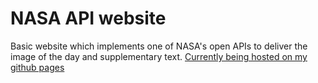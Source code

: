 # NASA API website
Basic website which implements one of NASA's open APIs to deliver the image of the day and supplementary text.
[Currently being hosted on my github pages](https://a9-dev.github.io/ "A9-dev")

